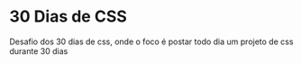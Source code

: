 # 30 Dias de CSS
Desafio dos 30 dias de css, onde o foco é postar todo dia um projeto de css durante 30 dias
